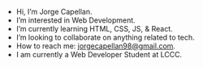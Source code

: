 - Hi, I’m Jorge Capellan.
- I’m interested in Web Development.
- I’m currently learning HTML, CSS, JS, & React.
- I’m looking to collaborate on anything related to tech.
- How to reach me: jorgecapellan98@gmail.com.
- I am currently a Web Developer Student at LCCC.
